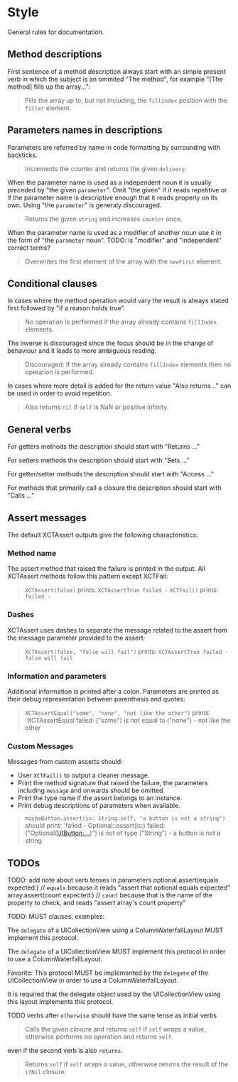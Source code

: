 Style
=====
General rules for documentation.


Method descriptions
-------------------
First sentence of a method description always start with an simple present verb in which the subject is an ommited "The method", for example "[The method] fills up the array...":

> Fills the array up to, but not including, the `fillIndex` position with
the `filler` element.



Parameters names in descriptions
--------------------------------
Parameters are referred by name in code formatting by surrounding with backticks.

> Increments the counter and returns the given `delivery`.

When the parameter name is used as a independent noun it is usually preceded by "the given `parameter`". Omit "the given" if it reads repetitive or if the parameter name is descriptive enough that it reads properly on its own. Using "the `parameter`" is generaly discouraged.

> Returns the given `string` and increases `counter` once.

When the parameter name is used as a modifier of another noun use it in the form of "the `parameter` noun".
TODO: is "modifier" and "independent" correct terms?

> Overwrites the first element of the array with the `newFirst` element.



Conditional clauses
-------------------
In cases where the method operation would vary the result is always stated first followed by "if a reason holds true".

> No operation is performed if the array already contains `fillIndex` elements.

The inverse is discouraged since the focus should be in the change of behaviour and it leads to more ambiguous reading.

> Discouraged:
> If the array already contains `fillIndex` elements then no operation is performed.

In cases where more detail is added for the return value "Also returns..." can be used in order to avoid repetition.

> Also returns `nil` if `self` is NaN or positive infinity.



General verbs
-------------
For getters methods the description should start with "Returns ..."

For setters methods the description should start with "Sets ..."

For getter/setter methods the description should start with "Access ..."

For methods that primarily call a closure the description should start with "Calls ..."



Assert messages
---------------
The default XCTAssert outputs give the following characteristics:

### Method name
The assert method that raised the failure is printed in the output. All XCTAssert methods follow this pattern except XCTFail:

> `XCTAssert(false)` prints:
> `XCTAssertTrue failed -`
> `XCTFail()` prints:
> `failed -`

### Dashes
XCTAssert uses dashes to separate the message related to the assert from the message parameter provided to the assert:

> `XCTAssert(false, "false will fail")` prints:
> `XCTAssertTrue failed - false will fail`

### Information and parameters
Additional information is printed after a colon. Parameters are printed as their debug representation between parenthesis and quotes:

> `XCTAssertEqual("some", "none", "not like the other")` prints:
> `XCTAssertEqual failed: ("some") is not equal to ("none") - not like the other

### Custom Messages

Messages from custom asserts should:
+ User `XCTFail()` to output a cleaner message.
+ Print the method signature that raised the failure, the parameters including `message` and onwards should be omitted.
+ Print the type name if the assert belongs to an instance.
+ Print debug descriptions of parameters when available.

> `maybeButton.assert(is: String.self, "a button is not a string")` should print:
> `failed - Optional<Any>::assert(is:) failed: ("Optional(<UIButton:...>)") is not of type ("String") - a button is not a string



TODOs
-----

TODO: add note about verb tenses in parameters
optional.assert(equals expected:) // `equals` because it reads "assert that optional equals expected"
array.assert(count expected:) // `count` because that is the name of the property to check, and reads "assert array's count property"

TODO: MUST clauses, examples:

The `delegate` of a UICollectionView using a ColumnWaterfallLayout MUST implement this protocol.

The `delegate` of a UICollectionView MUST implement this protocol in order to use a ColumnWaterfallLayout.

Favorite:
This protocol MUST be implemented by the `delegate` of the UICollectionView in order to use a ColumnWaterfallLayout.

It is required that the delegate object used by the UICollectionView using this layout implements this protocol.

TODO verbs after `otherwise` should have the same tense as initial verbs
> Calls the given closure and returns `self` if `self` wraps a value, otherwise performs no operation and returns `self`.

even if the second verb is also `returns`.
> Returns `self` if `self` wraps a value, otherwise returns the result of the `ifNil` closure.